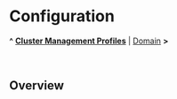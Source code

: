 # Configuration

**^** **[Cluster Management Profiles](readme.md)** | [Domain](domain.md) **>**

<br/>

## Overview



<br/>
